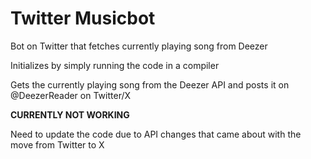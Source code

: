 # Twitter Musicbot
Bot on Twitter that fetches currently playing song from Deezer


Initializes by simply running the code in a compiler

Gets the currently playing song from the Deezer API and posts it on @DeezerReader on Twitter/X


**CURRENTLY NOT WORKING**

Need to update the code due to API changes that came about with the move from Twitter to X
